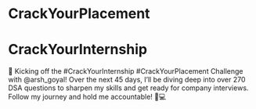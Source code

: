 # CrackYourPlacement
# CrackYourInternship
🎯 Kicking off the #CrackYourInternship #CrackYourPlacement  Challenge with @arsh_goyal! Over the next 45 days, I’ll be diving deep into over 270 DSA questions to sharpen my skills and get ready for company interviews. Follow my journey and hold me accountable! 🚀💻
